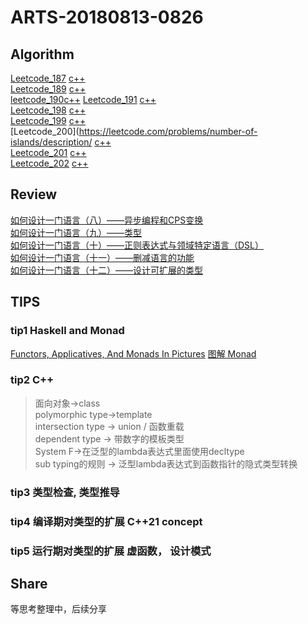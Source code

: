 # ARTS-20180813-0826
## Algorithm
[Leetcode_187](https://leetcode.com/problems/repeated-dna-sequences/description/) [c++](../leetcode/leetcode_187.cc)  
[Leetcode_189](https://leetcode.com/problems/rotate-array/description/) [c++](../leetcode/leetcode_189.cc)  
[leetcode_190](https://leetcode.com/problems/reverse-bits/description/)[c++](../leetcode/leetcode_190)
[Leetcode_191](https://leetcode.com/problems/number-of-1-bits/description/) [c++](../leetcode/leetcode_191.cc)  
[Leetcode_198](https://leetcode.com/problems/house-robber/description/) [c++](../leetcode/leetcode_198.cc)  
[Leetcode_199](https://leetcode.com/problems/binary-tree-right-side-view/description/) [c++](../leetcode/leetcode_199.cc)  
[Leetcode_200](https://leetcode.com/problems/number-of-islands/description/ [c++](../leetcode/leetcode_200.cc)  
[Leetcode_201](https://leetcode.com/problems/bitwise-and-of-numbers-range/description/) [c++](../leetcode/leetcode_201.cc)  
[Leetcode_202](https://leetcode.com/problems/happy-number/description/) [c++](../leetcode/leetcode_202.cc)  

## Review
[如何设计一门语言（八）——异步编程和CPS变换 ](http://www.cppblog.com/vczh/archive/2013/07/27/202154.html)  
[如何设计一门语言（九）——类型](http://www.cppblog.com/vczh/archive/2013/08/17/202605.html)  
[如何设计一门语言（十）——正则表达式与领域特定语言（DSL） ](http://www.cppblog.com/vczh/archive/2013/09/16/203249.html)  
[如何设计一门语言（十一）——删减语言的功能](www.cppblog.com/vczh/archive/2013/10/19/203819.html)  
[如何设计一门语言（十二）——设计可扩展的类型](http://www.cppblog.com/vczh/archive/2013/11/10/204189.html)
## TIPS
### tip1 Haskell and Monad
[Functors, Applicatives, And Monads In Pictures](http://adit.io/posts/2013-04-17-functors,_applicatives,_and_monads_in_pictures.htm)
[图解 Monad](http://www.ruanyifeng.com/blog/2015/07/monad.html?utm_source=tuicool)

### tip2 C++ 
> 面向对象→class  
  polymorphic type→template  
    intersection type → union / 函数重载  
    dependent type → 带数字的模板类型  
    System F→在泛型的lambda表达式里面使用decltype   
    sub typing的规则 → 泛型lambda表达式到函数指针的隐式类型转换

### tip3 类型检查, 类型推导

### tip4 编译期对类型的扩展 C++21 concept 

### tip5 运行期对类型的扩展 虚函数， 设计模式

## Share
等思考整理中，后续分享
